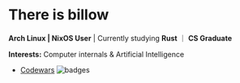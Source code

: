 # There is billow

**Arch Linux | NixOS User** | Currently studying **Rust** ｜ **CS Graduate**

**Interests:** Computer internals & Artificial Intelligence

- [Codewars](https://www.codewars.com/users/billow) ![badges](https://www.codewars.com/users/billow/badges/micro)
